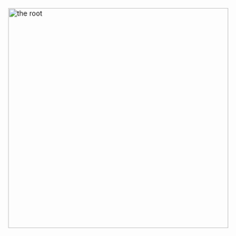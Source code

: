 <img width="449" alt="the root" src="https://github.com/user-attachments/assets/43175a91-0608-4c25-b770-ab363a87a385">
